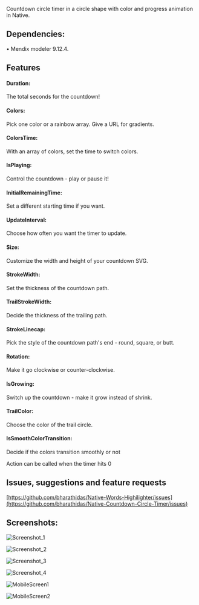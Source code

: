 Countdown circle timer in a circle shape with color and progress animation in Native.

## Dependencies:

•	Mendix modeler 9.12.4.

## Features

#### Duration: 
The total seconds for the countdown!

#### Colors:
Pick one color or a rainbow array. Give a URL for gradients.

#### ColorsTime:
With an array of colors, set the time to switch colors.

#### IsPlaying:
Control the countdown - play or pause it!

#### InitialRemainingTime:
Set a different starting time if you want.

#### UpdateInterval: 
Choose how often you want the timer to update.

#### Size: 
Customize the width and height of your countdown SVG.

#### StrokeWidth: 
Set the thickness of the countdown path.

#### TrailStrokeWidth:
Decide the thickness of the trailing path.

#### StrokeLinecap:
Pick the style of the countdown path's end - round, square, or butt.

#### Rotation:
Make it go clockwise or counter-clockwise.

#### IsGrowing:
Switch up the countdown - make it grow instead of shrink.

#### TrailColor:
Choose the color of the trail circle.

#### IsSmoothColorTransition:
Decide if the colors transition smoothly or not

Action can be called when the timer hits 0

## Issues, suggestions and feature requests

[https://github.com/bharathidas/Native-Words-Highilighter/issues](https://github.com/bharathidas/Native-Countdown-Circle-Timer/issues)

## Screenshots:

![Screenshot_1](https://github.com/bharathidas/Native-Countdown-Circle-Timer/assets/23263603/09de3c05-1f63-4fd4-8020-2032d707fdbb)

![Screenshot_2](https://github.com/bharathidas/Native-Countdown-Circle-Timer/assets/23263603/0419d13f-e844-40a1-8bff-84fb789e17b0)

![Screenshot_3](https://github.com/bharathidas/Native-Countdown-Circle-Timer/assets/23263603/31c9429b-71ae-4225-9bb6-b8a8c40a7372)

![Screenshot_4](https://github.com/bharathidas/Native-Countdown-Circle-Timer/assets/23263603/7a4dc19f-7a61-4e55-a2dd-9ff4e6c7e140)

![MobileScreen1](https://github.com/bharathidas/Native-Countdown-Circle-Timer/assets/23263603/7b320d5c-4d7f-4dbe-8c1d-6209eb9c61ac)

![MobileScreen2](https://github.com/bharathidas/Native-Countdown-Circle-Timer/assets/23263603/2fb3d701-96e6-4471-82e6-101deab479a6)


